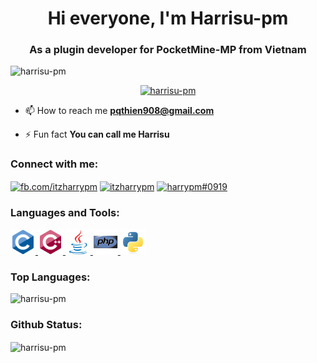 <h1 align="center">Hi everyone, I'm Harrisu-pm</h1>
<h3 align="center">As a plugin developer for PocketMine-MP from Vietnam</h3>

<p align=""> <img src="https://komarev.com/ghpvc/?username=harrisu-pm&label=Profile%20views&color=0e75b6&style=flat" alt="harrisu-pm" /> </p>

<p align="center"> <a href="https://github.com/ryo-ma/github-profile-trophy"><img src="https://github-profile-trophy.vercel.app/?username=harrisu-pm&theme=oneback" alt="harrisu-pm" /></a> </p>

- 📫 How to reach me **pqthien908@gmail.com**

- ⚡ Fun fact **You can call me Harrisu**

<h3 align="left">Connect with me:</h3>
<p align="left">
<a href="https://fb.com/fb.com/itzharrypm" target="blank"><img align="center" src="https://raw.githubusercontent.com/rahuldkjain/github-profile-readme-generator/master/src/images/icons/Social/facebook.svg" alt="fb.com/itzharrypm" height="30" width="40" /></a>
<a href="https://www.youtube.com/c/itzharrypm" target="blank"><img align="center" src="https://raw.githubusercontent.com/rahuldkjain/github-profile-readme-generator/master/src/images/icons/Social/youtube.svg" alt="itzharrypm" height="30" width="40" /></a>
<a href="https://discord.gg/harrypm#0919" target="blank"><img align="center" src="https://raw.githubusercontent.com/rahuldkjain/github-profile-readme-generator/master/src/images/icons/Social/discord.svg" alt="harrypm#0919" height="30" width="40" /></a>
</p>

<h3 align="left">Languages and Tools:</h3>
<p align="left"> <a href="https://www.cprogramming.com/" target="_blank" rel="noreferrer"> <img src="https://raw.githubusercontent.com/devicons/devicon/master/icons/c/c-original.svg" alt="c" width="40" height="40"/> </a> <a href="https://www.w3schools.com/cpp/" target="_blank" rel="noreferrer"> <img src="https://raw.githubusercontent.com/devicons/devicon/master/icons/cplusplus/cplusplus-original.svg" alt="cplusplus" width="40" height="40"/> </a> <a href="https://www.java.com" target="_blank" rel="noreferrer"> <img src="https://raw.githubusercontent.com/devicons/devicon/master/icons/java/java-original.svg" alt="java" width="40" height="40"/> </a> <a href="https://www.php.net" target="_blank" rel="noreferrer"> <img src="https://raw.githubusercontent.com/devicons/devicon/master/icons/php/php-original.svg" alt="php" width="40" height="40"/> </a> <a href="https://www.python.org" target="_blank" rel="noreferrer"> <img src="https://raw.githubusercontent.com/devicons/devicon/master/icons/python/python-original.svg" alt="python" width="40" height="40"/> </a> </p>

<h3 align="left">Top Languages:</h3>
<p><img align="" src="https://github-readme-stats.vercel.app/api/top-langs?username=harrisu-pm&show_icons=true&locale=en&layout=compact&theme=shades-of-purple" alt="harrisu-pm" /></p>
<h3 align="left">Github Status:</h3>
<p><img align="center" src="https://github-readme-stats.vercel.app/api?username=harrisu-pm&show_icons=true&locale=en&theme=shades-of-purple" alt="harrisu-pm" /></p>
